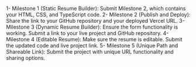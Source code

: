 1- Milestone 1 (Static Resume Builder): Submit Milestone 2, which contains your HTML, CSS, and TypeScript code.
2- Milestone 2 (Publish and Deploy): Share the link to your GitHub repository and your deployed Vercel URL.
3- Milestone 3 (Dynamic Resume Builder): Ensure the form functionality is working. Submit a link to your live project and GitHub repository.
4- Milestone 4 (Editable Resume): Make sure the resume is editable. Submit the updated code and live project link.
5- Milestone 5 (Unique Path and Shareable Link): Submit the project with unique URL functionality and sharing options.
